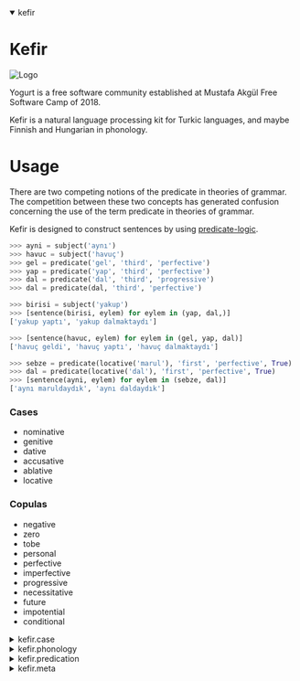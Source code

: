 <details open>
<summary open>kefir</summary>

# Kefir

![Logo](https://avatars1.githubusercontent.com/u/42190640?s=200&v=4)

Yogurt is a free software community established at Mustafa Akgül Free Software Camp of 2018.

Kefir is a natural language processing kit for Turkic languages, and maybe Finnish and Hungarian in phonology.

# Usage

There are two competing notions of the predicate in theories of grammar.
The competition between these two concepts has generated confusion concerning
the use of the term predicate in theories of grammar.

Kefir is designed to construct sentences by using
[predicate-logic](https://www.wikiwand.com/en/Predicate_(grammar)).

```python
>>> ayni = subject('aynı')
>>> havuc = subject('havuç')
>>> gel = predicate('gel', 'third', 'perfective')
>>> yap = predicate('yap', 'third', 'perfective')
>>> dal = predicate('dal', 'third', 'progressive')
>>> dal = predicate(dal, 'third', 'perfective')

>>> birisi = subject('yakup')
>>> [sentence(birisi, eylem) for eylem in (yap, dal,)]
['yakup yaptı', 'yakup dalmaktaydı']

>>> [sentence(havuc, eylem) for eylem in (gel, yap, dal)]
['havuç geldi', 'havuç yaptı', 'havuç dalmaktaydı']

>>> sebze = predicate(locative('marul'), 'first', 'perfective', True)
>>> dal = predicate(locative('dal'), 'first', 'perfective', True)
>>> [sentence(ayni, eylem) for eylem in (sebze, dal)]
['aynı maruldaydık', 'aynı daldaydık']

```

### Cases

- nominative
- genitive
- dative
- accusative
- ablative
- locative

### Copulas

 - negative
 - zero
 - tobe
 - personal
 - perfective
 - imperfective
 - progressive
 - necessitative
 - future
 - impotential
 - conditional

</details>
<details>
<summary>kefir.case</summary>

# Grammatical Cases

Implemented 6 grammatical cases:

- Nominative
- Genitive
- Dative
- Accusative
- Ablative
- Locative

Turkish has 9 more:

- Essive
- Instrumental
- Inclusive
- Abessive
- Likeness
- Coverage
- Qualitative
- Conditional
- Possesive

📖 Read more on: [Turkish Cases](https://en.wikibooks.org/wiki/Turkish/Cases).

TODO: Enum'lardaki rakamlar yerine auto() kullanılmalı.

## Nominative Case ('Yalın' in Turkish)

The simplest grammatical case, there's no suffix to affix in that case.

Nominative comes from Latin cāsus nominātīvus means case for naming.

## Ablative Case ('Ayrılma' in Turkish)

A grammatical case for nouns, pronouns and adjectives in
the grammar of various languages; it is sometimes used to
express motion away from something, among other uses.

✎︎ Examples:
```
adalar[dan] geldim
merkez[den] geçtim
teyit[ten] geçtim
açlık[tan] öldüm
```

## Accusative ('İlgi' in Turkish)

The accusative case (abbreviated acc) of a noun is the
grammatical case used to mark the direct object of a
transitive verb. The same case is used in many
languages for the objects of (some or all) prepositions.

✎︎ Examples:
```
aday[ı] yedim
evim[i] yaptım
üzüm[ü] pişirdim
```

## Genitive Case ('Genitifler' in Turkish)

In grammar, the genitive is the grammatical case
that marks a word, usually a noun, as modifying
another word, also usually a noun.

✎︎ Examples:
```
hanımelinin çiçeği (flower of a plant called hanımeli)
kadının ayakkabısı (shoes of the woman)
باب بيت bābu baytin (the door of a house)
mari[i] nie ma w domu (maria is not at home)
```

## Dative Case ('Yönelme' in Turkish)

In some languages, the dative is used to mark the
indirect object of a sentence.

✎︎ Examples:
```
marya yakup'a bir drink verdi (maria gave jacob a drink)
maria jacobī potum dedit (maria gave jacob a drink)
```

## Locative Case ('Bulunma' in Turkish)

Locative is a grammatical case which indicates a location.
It corresponds vaguely to the English prepositions "in",
"on", "at", and "by".

✎︎ Examples:
```
bahçe[de] hanımeli var.
yorum[da] iyi beatler var.
kalem[de] güzel uç var.
```

</details>
<details>
<summary>kefir.phonology</summary>

# Turkish Phonology

In Hungarian, Finnish, and Turkic languages
vowel sounds are organized in a concept called
vowel harmony. Vowels may be classified as Back
or Front vowels, based on the placement of the
sound in the mouth.

```
 Front Vowels
+----------------+
 Unrounded  ⟨e⟩ ⟨i⟩
 Rounded    ⟨ü⟩ ⟨ö⟩

 Back Vowels
+----------------+
 Unrounded  ⟨a⟩ ⟨ı⟩
 Rounded    ⟨u⟩ ⟨o⟩
```

TODO: Document consonant harmony.

#### \#swap_front_and_back

Swaps front sounds to back, and vice versa.

```python
>>> swap_front_and_back('acak')
'ecek'

>>> swap_front_and_back('ocok')
'öcök'

>>> swap_front_and_back('öcök')
'ocok'

>>> swap_front_and_back('acak')
'ecek'

```

## Voicing or Sonorization ('Yumuşama' in Turkish)

To make pronouncation easier, nouns ending
with these sounds:

```
⟨p⟩ ⟨ç⟩ ⟨t⟩ ⟨k⟩
```

May be softened by replacing them in order:

```
⟨b⟩ ⟨c⟩ ⟨d⟩ ⟨ğ⟩
```

✎︎ Examples:
```
ço⟨p⟩un → ço⟨b⟩un
ağa⟨ç⟩ın → ağa⟨c⟩n
kağı⟨t⟩ın → kağı⟨d⟩ın
ren⟨k⟩in → ren⟨g⟩in
```

✎︎ Examples in other languages:
```
li⟨f⟩e → li⟨v⟩e
stri⟨f⟩e → stri⟨v⟩e
proo⟨f⟩ → pro⟨v⟩e
```

## Devoicing or Desonorization ('Sertleşme' in Turkish)

To make pronouncation easier, nouns ending with
these sounds:
```
⟨p⟩ ⟨ç⟩ ⟨t⟩ ⟨k⟩
```

May be hardened by replacing them in order:

```
⟨b⟩ ⟨c⟩ ⟨d⟩ ⟨ğ⟩
```

✎︎ Examples:
```
ço⟨p⟩un → ço⟨b⟩un
ağa⟨ç⟩ın → ağa⟨c⟩n
kağı⟨t⟩ın → kağı⟨d⟩ın
ren⟨k⟩in → ren⟨g⟩in
```

✎︎ Examples in Other Languages:
```
dogs → dogs ([ɡz])
missed → missed ([st])
whizzed → whizzed ([zd])
prośba → prɔʑba
просьба → prozʲbə
```

</details>
<details>
<summary>kefir.predication</summary>

# Turkish Predication and Copula

Turkish language copulas, called 'ek-eylem' (literally 'suffix-verb'),
are one of the most distinct features of Turkish grammar.

TODO: Remove unused imports.

#### Zero Copula

Zero copula is the rule for third person, as in Hungarian
and Russian. That means two nouns, or a noun and an
adjective can be juxtaposed to make a sentence without
using any copula. Third person plural might be indicated
with the use of plural suffix "-lar/-ler".

✎︎ Examples:
```
yogurt kültür (yogurt [is-a] culture)
abbas yolcu (abbas [is-a] traveller)
evlerinin önü yonca (the front of their home [is-a] plant called yonca)
```

✎︎ Tests:
```python
>>> zero('yolcu')
'yolcu'

 ```

#### Negative

Negation is indicated by the negative copula 'değil'.
'Değil' is never used as a suffix, but it takes suffixes according to context.

✎︎ Examples:
```
yogurt kültür değildir (yogurt [is-not-a] culture)
abbas yolcu değildir (abbas [is-not-a] traveller)
evlerinin önü yonca değildir (the front of their home [is-not-a] yonca)
```

✎︎ Tests:
```python
>>> negative('yolcu')
'yolcu değil'

```

### To Be

Turkish "to be" as regular/auxiliary verb ('olmak').

✎︎ Examples:
```
yogurt kültürdür (yogurt [is] culture)
abbas yolcudur (abbas [is] traveller)
evlerinin önü yoncadır (the front of their home [is] plant called yonca)
```

✎︎ Tests:
```python
>>> tobe('yolcu')
'yolcudur'
>>> tobe('üzüm')
'üzümdür'
>>> tobe('yonca')
'yoncadır'

```


### Personification Copula

✎︎ Examples:
```
ben buralıyım (i'm from here)
sen oralısın (you're from over there)
aynı gezegenliyiz (we're from same planet)
```

✎︎ Tests:
```python
>>> personal('uçak', Person.FIRST, is_plural=False)
'uçağım'

>>> personal('oralı', Person.SECOND, is_plural=False)
'oralısın'

>>> personal('gezegenli', Person.FIRST, is_plural=True)
'gezegenliyiz'

```

### Inferential Mood ('-miş' in Turkish)

Inferential mood is used to convey information about events
which were not directly observed or were inferred by the speaker.

✎︎ Examples:
```
elmaymışım (i was an apple as i've heard)
üzülmüşsün (you were sad as i've heard)
doktormuş (he/she/it was a doctor as i've heard)
üzümmüşsün (you were a grape as i've heard)
```

✎︎ Tests:
```python
>>> inferential('öğretmen', Person.SECOND, is_plural=False)
'öğretmenmişsin'

>>> inferential('üzül', Person.SECOND, is_plural=False)
'üzülmüşsün'

>>> inferential('robot', Person.FIRST, is_plural=False)
'robotmuşum'

>>> inferential('robot', Person.THIRD, is_plural=False)
'robotmuş'

>>> inferential('ada', Person.THIRD, is_plural=False)
'adaymış'

```

### Inferential Mood ('-isem' in Turkish)

Inferential mood is a grammatical mood used to express a proposition whose
validity is dependent on some condition, possibly counterfactual.

✎︎ Examples:
```
elmaysam (if i am an apple)
üzümsen (if you are a grape)
bıçaklarsa (if they are a knife)
```

✎︎ Tests:
```python
>>> conditional('elma', Person.FIRST, is_plural=False)
'elmaysam'
>>> conditional('üzüm', Person.SECOND, is_plural=False)
'üzümsen'
>>> conditional('bıçak', Person.THIRD, is_plural=True)
'bıçaklarsa'

```

### Alethic Modality ('-idi' in Turkish)

Linguistic modality that indicates modalities of truth,
in particular the modalities of logical necessity,
possibility or impossibility.

✎︎ Examples:
```
elmaydım (i was an apple)
üzümdün (you were a grape)
doktordu (he/she/it was a doctor)
```

✎︎ Tests:
```python
>>> perfective('açık', Person.FIRST, is_plural=False)
'açıktım'

>>> perfective('oralı', Person.SECOND, is_plural=False)
'oralıydın'

>>> perfective('dalda', Person.FIRST, is_plural=False)
'daldaydım'

>>> perfective('dalda', Person.THIRD, is_plural=False)
'daldaydı'

>>> perfective('dalda', Person.FIRST, is_plural=True)
'daldaydık'

>>> perfective('dalda', Person.SECOND, is_plural=True)
'daldaydınız'

>>> perfective('dalda', Person.THIRD, is_plural=True)
'daldaydılar'

>>> perfective('gezegende', Person.THIRD, is_plural=True)
'gezegendeydiler'

```

### The Imperfective ('-iyor' in Turkish)

Grammatical aspect used to describe a situation viewed with interior composition.
It describes ongoing, habitual, repeated, or similar semantic roles,
whether that situation occurs in the past, present, or future.

✎︎ Examples:
```
gidiyorum (i'm going)
kayıyor (he's skating)
üzümlüyor (he's graping)
```

✎︎ Tests:
```python
>>> imperfective('açı', Person.FIRST, is_plural=False)
'açıyorum'

>>> imperfective('açık', Person.FIRST, is_plural=False)
'açıkıyorum'

>>> imperfective('oralı', Person.SECOND, is_plural=False)
'oralıyorsun'

>>> imperfective('dal', Person.THIRD, is_plural=False)
'dalıyor'

>>> imperfective('dal', Person.FIRST, is_plural=True)
'dalıyoruz'

>>> imperfective('dal', Person.FIRST, is_plural=True)
'dalıyoruz'

>>> imperfective('dal', Person.SECOND, is_plural=True)
'dalıyorsunuz'

>>> imperfective('dal', Person.THIRD, is_plural=True)
'dalıyorlar'

```

### The Future Tense ('-iyor' in Turkish)

The future tense is a verb form that generally marks the event described by the
verb as not having happened yet, but expected to happen in the future.

✎︎ Examples:
```
gidecek (he'll go)
ölecek (he'll die)
can alacak (he'll kill someone)
```

✎︎ Tests:
```python
>>> future('gel', Person.FIRST, is_plural=False)
'geleceğim'

>>> future('açık', Person.FIRST, is_plural=False)
'açıkacağım'

>>> future('gel', Person.FIRST, is_plural=True)
'geleceğiz'

```

### Progressive Tense

✎︎ Examples:
gülmekteyim (i am in the process of laughing)
ölmekteler (they are in the process of dying 👾)

✎︎ Tests:
```python
>>> progressive('gel', Person.FIRST, is_plural=False)
'gelmekteyim'

>>> progressive('açık', Person.FIRST, is_plural=False)
'açıkmaktayım'

>>> progressive('gel', Person.FIRST, is_plural=True)
'gelmekteyiz'

```

### Necessitative Copula

✎︎ Examples:
```
gitmeliyim (i must go)
kaçmalıyım (i must run away)
```

✎︎ Tests:
```python
>>> necessitative('git', Person.FIRST, is_plural=False)
'gitmeliyim'

>>> necessitative('açık', Person.FIRST, is_plural=False)
'açıkmalıyım'

>>> necessitative('uza', Person.FIRST, is_plural=True)
'uzamalıyız'

```

### Impotential Copula

✎︎ Examples:
```
gidemem (i cannot come)
kaçamayız (we cannot run away)
```

✎︎ Tests:
```python
>>> impotential('git', Person.FIRST, is_plural=False)
'gidemem'

>>> impotential('git', Person.SECOND, is_plural=False)
'gidemezsin'

>>> impotential('git', Person.THIRD, is_plural=False)
'gidemez'

>>> impotential('git', Person.FIRST, is_plural=True)
'gidemeyiz'

>>> impotential('git', Person.FIRST, is_plural=True)
'gidemeyiz'

>>> impotential('git', Person.SECOND, is_plural=True)
'gidemezsiniz'

>>> impotential('git', Person.THIRD, is_plural=True)
'gidemezler'

>>> impotential('al', Person.THIRD, is_plural=True)
'alamazlar'

```

</details>

<details>
<summary>kefir.meta</summary>

# Contribution Guide

- Don't load a fixture, code is our data.
- Don't leave a comment! Docstrings are only for the context and test.
- Be nice 🦄

# Credits

- Berk Buzcu (8-bit artwork)
- Serdar Açıkyol (Illustration)
- Fatih Erikli (Phonological Processes, Predicate Logic)
- Armagan Amcalar ([Javascript Port](https://github.com/yogurt-cultures/kefir-js))
- Umut Karcı (Packaging and Versioning)
- Kerem Bozdaş (Editing)

# License

This project is licensed under the terms of the [MIT license](https://github.com/yogurt-cultures/kefir/blob/master/LICENSE).

</details>
